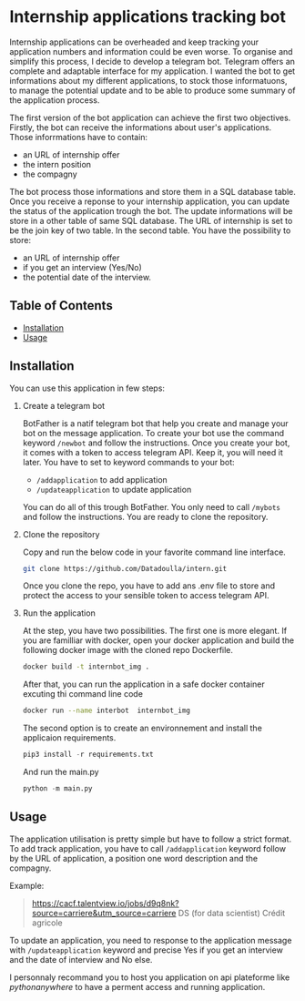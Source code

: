 # Internship applications tracking bot

Internship applications can be overheaded and keep tracking your application numbers and information could be even worse. To organise and simplify this process, I decide to develop a telegram bot. Telegram offers an complete and adaptable interface for my application.
I wanted the bot to get informations about my different applications, to stock those informatuons, to manage the potential update and to be able to produce some summary of the application process.

The first version of the bot application can achieve the first two objectives. 
Firstly, the bot can receive the informations about user's applications. Those inforrmations have to contain:
- an URL of internship offer
- the intern position
- the compagny

The bot process those informations and store them in a SQL database table. 
Once you receive a reponse to your internship application, you can update the status of the application trough the bot. The update informations will be store in a other table of same SQL database. The URL of internship is set to be the join key of two table. In the second table. You have the possibility to store:
- an URL of internship offer
- if you get an interview (Yes/No)
- the potential date of the interview.

## Table of Contents

- [Installation](#installation)
- [Usage](#usage)
<!---
- [Contributing](#contributing)
- [License](#license)
--->
## Installation

You can use this application in few steps:
1. Create a telegram bot

    BotFather is a natif telegram bot that help you create and manage your bot on the message application.
    To create your bot use the command keyword `/newbot` and follow the instructions. Once you create your bot, it comes with a token to access telegram API. Keep it, you will need it later.
    You have to set to keyword commands to your bot:
    - `/addapplication` to add application
    - `/updateapplication` to update application

    You can do all of this trough BotFather. You only need to call `/mybots` and follow the instructions. You are ready to clone the repository.

2. Clone the repository

    Copy and run the below code in your favorite command line interface.
    ```bash
    git clone https://github.com/Datadoulla/intern.git
    ```
    Once you clone the repo, you have to add ans .env file to store and protect the access to your sensible token to access telegram API.

3. Run the application

    At the step, you have two possibilities. The first one is more elegant. If you are familliar with docker, open your docker application and build the following docker image with the cloned repo Dockerfile.
    ```bash
    docker build -t internbot_img . 
    ```
    After that, you can run the application in a safe docker container excuting thi command line code
    ```bash
    docker run --name interbot  internbot_img
    ```

    The second option is to create an environnement and install the applicaion requirements.
    ```python
    pip3 install -r requirements.txt
    ```
    And run the main.py

    ```python
    python -m main.py
    ```

## Usage

The application utilisation is pretty simple but have to follow a strict format. To add track application, you have to call `/addapplication` keyword follow by the URL of application, a position one word description and the compagny.

Example:
> https://cacf.talentview.io/jobs/d9q8nk?source=carriere&utm_source=carriere DS (for data scientist) Crédit agricole

To update an application, you need to response to the application message with `/updateapplication` keyword and precise Yes if you get an interview and the date of interview and No else.

I personnaly recommand you to host you application on api plateforme like *pythonanywhere* to have a perment access and running application.

<!---
## Contributing

Guidelines for contributing to the project and how to submit pull requests.

## License

Information about the project's license and any relevant terms.
--->